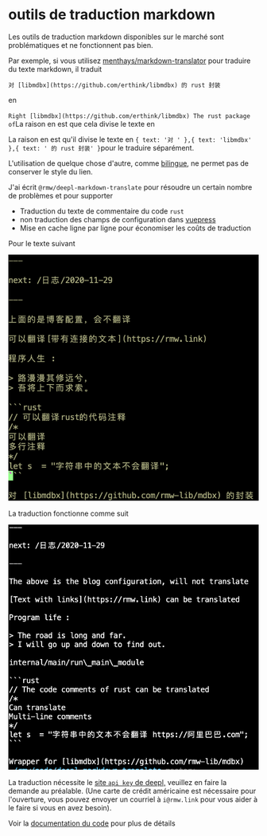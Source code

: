 # outils de traduction markdown

Les outils de traduction markdown disponibles sur le marché sont problématiques et ne fonctionnent pas bien.

Par exemple, si vous utilisez [menthays/markdown-translator](https://github.com/menthays/markdown-translator) pour traduire du texte markdown, il traduit

`对 [libmdbx](https://github.com/erthink/libmdbx) 的 rust 封装`

en

`Right [libmdbx](https://github.com/erthink/libmdbx) The rust package of`La raison en est que cela divise le texte en

La raison en est qu'il divise le texte en `{ text: '对 ' },{ text: 'libmdbx' },{ text: ' 的 rust 封装' }`pour le traduire séparément.

L'utilisation de quelque chose d'autre, comme [bilingue](https://github.com/zjp-CN/bilingual/issues/22), ne permet pas de conserver le style du lien.

J'ai écrit `@rmw/deepl-markdown-translate` pour résoudre un certain nombre de problèmes et pour supporter

* Traduction du texte de commentaire du code `rust`
* non traduction des champs de configuration dans [vuepress](https://v2.vuepress.vuejs.org/zh/reference/default-theme/frontmatter.html#prev)
* Mise en cache ligne par ligne pour économiser les coûts de traduction

Pour le texte suivant

![](https://raw.githubusercontent.com/gcxfd/img/gh-pages/nc10t5.png)

La traduction fonctionne comme suit

![](https://raw.githubusercontent.com/gcxfd/img/gh-pages/CytFEw.png)

La traduction nécessite le [site `api key` de deepl,](https://www.deepl.com/pro-api) veuillez en faire la demande au préalable. (Une carte de crédit américaine est nécessaire pour l'ouverture, vous pouvez envoyer un courriel à `i@rmw.link` pour vous aider à le faire si vous en avez besoin).

Voir la [documentation du code](https://www.npmjs.com/package/@rmw/deepl-markdown-translate) pour plus de détails